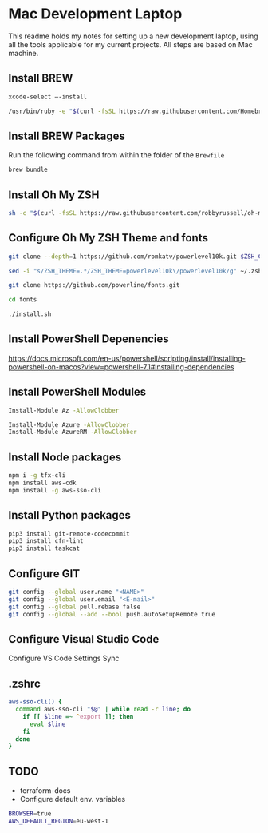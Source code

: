 # Mac Development Laptop

This readme holds my notes for setting up a new development laptop,
using all the tools applicable for my current projects.
All steps are based on Mac machine.

## Install BREW

```bash
xcode-select —-install

/usr/bin/ruby -e "$(curl -fsSL https://raw.githubusercontent.com/Homebrew/install/master/install)"

```

## Install BREW Packages

Run the following command from within the folder of the `Brewfile`

```bash
brew bundle
```

## Install Oh My ZSH

```bash
sh -c "$(curl -fsSL https://raw.githubusercontent.com/robbyrussell/oh-my-zsh/master/tools/install.sh)"
```

## Configure Oh My ZSH Theme and fonts

```bash
git clone --depth=1 https://github.com/romkatv/powerlevel10k.git $ZSH_CUSTOM/themes/powerlevel10k

sed -i "s/ZSH_THEME=.*/ZSH_THEME=powerlevel10k\/powerlevel10k/g" ~/.zshrc

git clone https://github.com/powerline/fonts.git

cd fonts

./install.sh
```

## Install PowerShell Depenencies

<https://docs.microsoft.com/en-us/powershell/scripting/install/installing-powershell-on-macos?view=powershell-7.1#installing-dependencies>

## Install PowerShell Modules

```bash
Install-Module Az -AllowClobber

Install-Module Azure -AllowClobber
Install-Module AzureRM -AllowClobber
```

## Install Node packages

```bash
npm i -g tfx-cli
npm install aws-cdk
npm install -g aws-sso-cli
```

## Install Python packages

```bash
pip3 install git-remote-codecommit
pip3 install cfn-lint
pip3 install taskcat

```

## Configure GIT

```bash
git config --global user.name "<NAME>"
git config --global user.email "<E-mail>"
git config --global pull.rebase false
git config --global --add --bool push.autoSetupRemote true
```

## Configure Visual Studio Code

Configure VS Code Settings Sync

## .zshrc

```bash
aws-sso-cli() {
  command aws-sso-cli "$@" | while read -r line; do
    if [[ $line =~ ^export ]]; then
      eval $line
    fi
  done
}
```

## TODO

* terraform-docs
* Configure default env. variables

```bash
BROWSER=true
AWS_DEFAULT_REGION=eu-west-1
```
